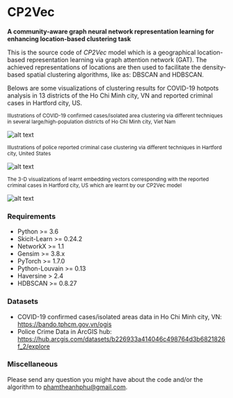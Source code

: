 # CP2Vec

**A community-aware graph neural network representation learning for enhancing location-based clustering task**

This is the source code of *CP2Vec* model which is a geographical location-based representation learning via graph attention network (GAT). The achieved representations of locations are then used to facilitate the density-based spatial clustering algorithms, like as: DBSCAN and HDBSCAN.

Belows are some visualizations of clustering results for COVID-19 hotpots analysis in 13 districts of the Ho Chi Minh city, VN and reported criminal cases in Hartford city, US.


<sup>Illustrations of COVID-19 confirmed cases/isolated area clustering via different techniques in several large/high-population districts of Ho Chi Minh city, Viet Nam</sup>

![alt text](https://github.com/phamtheanhphu/CP2Vec/blob/main/images/hcm_covid_data.png?raw=true)

<sup>Illustrations of police reported criminal case clustering via different techniques in Hartford city, United States</sup>

![alt text](https://github.com/phamtheanhphu/CP2Vec/blob/main/images/us_crime_data.png?raw=true)

<sup>The 3-D visualizations of learnt embedding vectors corresponding with the reported criminal cases in Hartford city, US which are learnt by our CP2Vec model</sup>

![alt text](https://github.com/phamtheanhphu/CP2Vec/blob/main/images/us_crime_pca_tsne.png?raw=true)


### Requirements

- Python >= 3.6
- Skicit-Learn >= 0.24.2
- NetworkX >= 1.1
- Gensim >= 3.8.x
- PyTorch >= 1.7.0
- Python-Louvain >= 0.13
- Haversine > 2.4
- HDBSCAN >= 0.8.27


### Datasets

- COVID-19 confirmed cases/isolated areas data in Ho Chi Minh city, VN: https://bando.tphcm.gov.vn/ogis
- Police Crime Data in ArcGIS hub: https://hub.arcgis.com/datasets/b226933a414046c498764d3b6821826f_2/explore


### Miscellaneous

Please send any question you might have about the code and/or the algorithm to <phamtheanhphu@gmail.com>.
